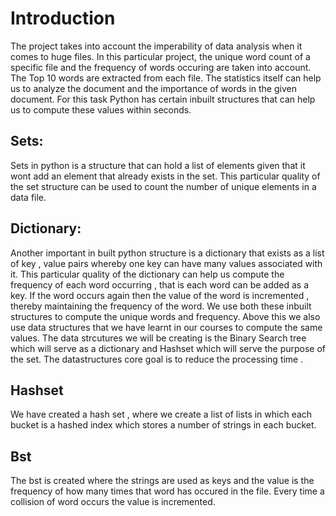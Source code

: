 # Introduction
The project takes into account the imperability of data analysis when it comes to huge files. In this particular project, the unique word count of a specific file and the frequency of words occuring are taken into account. The Top 10 words are extracted from each file. The statistics itself can help us to analyze the document and the importance of words in the given document. For this task Python has certain inbuilt structures that can help us to compute these values within seconds.

## Sets:
Sets in python is a structure that can hold a list of elements given that it wont add an element that already exists in the set. This particular quality of the set structure can be used to count the number of unique elements in a data file.

## Dictionary:
Another important in built python structure is a dictionary that exists as a list of key , value pairs whereby one key can have many values associated with it. This particular quality of the dictionary can help us compute the frequency of each word occurring , that is each word can be added as a key. If the word occurs again then the value of the word is incremented , thereby maintaining the frequency of the word. We use both these inbuilt structures to compute the unique words and frequency. Above this we also use data structures that we have learnt in our courses to compute the same values. The data strcutures we will be creating is the Binary Search tree which will serve as a dictionary and Hashset which will serve the purpose of the set. The datastructures core goal is to reduce the processing time .

## Hashset
We have created a hash set , where we create a list of lists in which each bucket is a hashed index which stores a number of strings in each bucket. 

## Bst
The bst is created where the strings are used as keys and the value is the frequency of how many times that word has occured in the file. Every time a collision of word occurs the value is incremented.

